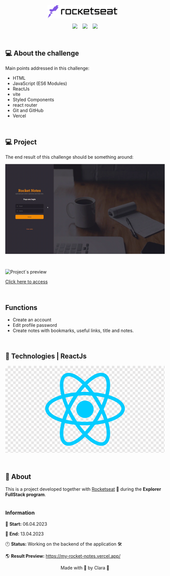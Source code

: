<div align="center">
<img width="220px" src="https://raw.githubusercontent.com/Rocketseat/awesome/master/assets/logo_rocketseat.png" alt="">&nbsp;&nbsp;&nbsp;
<img width="150px" src="https://www.rocketseat.com.br/_next/image?url=%2Fassets%2Flogos%2Fexplorer.svg&w=256&q=75"  alt="">
<br>
<p align="center">
<img src="https://img.shields.io/github/last-commit/Clara-Pacheco/rocketNotes-Front-end"/>&nbsp;&nbsp;&nbsp;
<img src="https://img.shields.io/github/repo-size/Clara-Pacheco/rocketNotes-Front-end"/>&nbsp;&nbsp;&nbsp;
<img src="https://img.shields.io/github/languages/count/Clara-Pacheco/rocketNotes-Front-end"/>


</div>

<br>

## 💻 About the challenge

Main points addressed in this challenge:

- HTML
- JavaScript (ES6 Modules)
- ReactJs
- vite
- Styled Components
- react router
- Git and GitHub
- Vercel

<br>

## 💻 Project

The end result of this challenge should be something around:

![Project´s preview](https://github.com/Clara-Pacheco/rocketNotes-Front-end/blob/main/src/assets/preview-authRoutes.gif)

<br>

![Project´s preview](https://github.com/Clara-Pacheco/rocketNotes-Front-end/blob/main/src/assets/preview-appRoutes.gif)

[Click here to access](https://rocket-notes-phi.vercel.app/)

<br>

## Functions

- Create an account
- Edit profile password
- Create notes with bookmarks, useful links, title and notes. 

<br>

## 🧪 Technologies | ReactJs 

![ReactJS](https://github.com/Clara-Pacheco/rocketNotes-Front-end/blob/main/src/assets/react.png)

<br>

##  📕 About  

<p>This is a project developed together with <a href="https://www.rocketseat.com.br">Rocketseat</a> 🚀 during the <b>Explorer FullStack program</b>.  

<br>
<br>

### Information 

📅 **Start:** 06.04.2023

📅 **End:** 13.04.2023

🕛 **Status:** Working on the backend of the application 🛠

🌎 **Result Preview:** https://my-rocket-notes.vercel.app/
<div align="center">
Made with 💜 by Clara 🚀
</div>
</p>
























